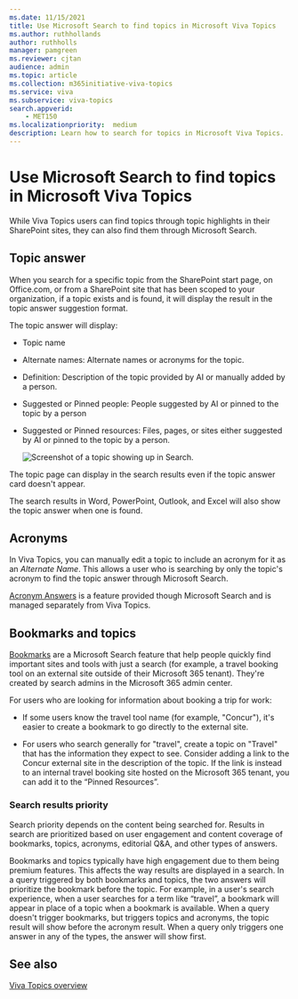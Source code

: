 ```yaml
---
ms.date: 11/15/2021
title: Use Microsoft Search to find topics in Microsoft Viva Topics
ms.author: ruthhollands
author: ruthholls
manager: pamgreen
ms.reviewer: cjtan
audience: admin
ms.topic: article
ms.collection: m365initiative-viva-topics
ms.service: viva 
ms.subservice: viva-topics 
search.appverid:
    - MET150   
ms.localizationpriority:  medium
description: Learn how to search for topics in Microsoft Viva Topics.
---
```


# Use Microsoft Search to find topics in Microsoft Viva Topics

While Viva Topics users can find topics through topic highlights in their SharePoint sites, they can also find them through Microsoft Search.

## Topic answer

When you search for a specific topic from the SharePoint start page, on Office.com, or from a SharePoint site that has been scoped to your organization, if a topic exists and is found, it will display the result in the topic answer suggestion format.

The topic answer will display:

- Topic name
- Alternate names: Alternate names or acronyms for the topic.
- Definition: Description of the topic provided by AI or manually added by a person.
- Suggested or Pinned people: People suggested by AI or pinned to the topic by a person
- Suggested or Pinned resources: Files, pages, or sites either suggested by AI or pinned to the topic by a person.

   ![Screenshot of a topic showing up in Search.](../media/knowledge-management/search-topic-answer.png)

The topic page can display in the search results even if the topic answer card doesn't appear.

The search results in Word, PowerPoint, Outlook, and Excel will also show the topic answer when one is found.

## Acronyms

In Viva Topics, you can manually edit a topic to include an acronym for it as an *Alternate Name*. This allows a user who is searching by only the topic's acronym to find the topic answer through Microsoft Search.

[Acronym Answers](/microsoftsearch/manage-acronyms) is a feature provided though Microsoft Search and is managed separately from Viva Topics.

## Bookmarks and topics

[Bookmarks](/microsoftsearch/manage-bookmarks) are a Microsoft Search feature that help people quickly find important sites and tools with just a search (for example, a travel booking tool on an external site outside of their Microsoft 365 tenant). They're created by search admins in the Microsoft 365 admin center. 

For users who are looking for information about booking a trip for work:

- If some users know the travel tool name (for example, "Concur"), it's easier to create a bookmark to go directly to the external site.

- For users who search generally for "travel", create a topic on "Travel" that has the information they expect to see. Consider adding a link to the Concur external site in the description of the topic. If the link is instead to an internal travel booking site hosted on the Microsoft 365 tenant, you can add it to the “Pinned Resources”.
 
### Search results priority 

Search priority depends on the content being searched for. Results in search are prioritized based on user engagement and content coverage of bookmarks, topics, acronyms, editorial Q&A, and other types of answers. 

Bookmarks and topics typically have high engagement due to them being premium features. This affects the way results are displayed in a search. In a query triggered by both bookmarks and topics, the two answers will prioritize the bookmark before the topic. For example, in a user's search experience, when a user searches for a term like “travel”, a bookmark will appear in place of a topic when a bookmark is available. When a query doesn't trigger bookmarks, but triggers topics and acronyms, the topic result will show before the acronym result. When a query only triggers one answer in any of the types, the answer will show first.

## See also

[Viva Topics overview](topic-experiences-overview.md)

